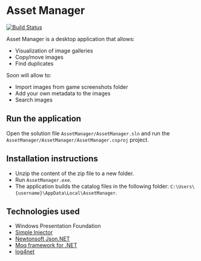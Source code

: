 # Asset Manager

[![Build Status](https://dev.azure.com/jpablodrexler/AssetManager/_apis/build/status/jpablodrexler.asset-manager?branchName=master)](https://dev.azure.com/jpablodrexler/AssetManager/_build/latest?definitionId=9&branchName=master)

Asset Manager is a desktop application that allows:
* Visualization of image galleries
* Copy/move images
* Find duplicates

Soon will allow to:
* Import images from game screenshots folder
* Add your own metadata to the images
* Search images

## Run the application
Open the solution file `AssetManager/AssetManager.sln` and run the `AssetManager/AssetManager/AssetManager.csproj` project.

## Installation instructions
* Unzip the content of the zip file to a new folder.
* Run `AssetManager.exe`.
* The application builds the catalog files in the following folder: `C:\Users\{username}\AppData\Local\AssetManager`.

## Technologies used
* Windows Presentation Foundation
* [Simple Injector](https://simpleinjector.org/index.html)
* [Newtonsoft Json.NET](https://www.newtonsoft.com/json)
* [Moq framework for .NET](https://github.com/moq/moq4)
* [log4net](https://logging.apache.org/log4net/)
